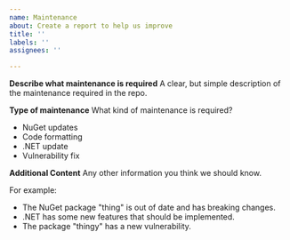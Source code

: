 ```yaml
---
name: Maintenance
about: Create a report to help us improve 
title: ''
labels: ''
assignees: ''

---
```


**Describe what maintenance is required**
A clear, but simple description of the maintenance required in the repo.

**Type of maintenance**
What kind of maintenance is required?

* NuGet updates
* Code formatting
* .NET update
* Vulnerability fix

**Additional Content**
Any other information you think we should know.

For example:

* The NuGet package "thing" is out of date and has breaking changes.
* .NET has some new features that should be implemented.
* The package "thingy" has a new vulnerability.
